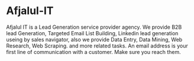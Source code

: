 # Afjalul-IT
Afjalul IT is a Lead Generation service provider agency. We provide B2B lead Generation, Targeted Email List Building, Linkedin lead generation useing by sales navigator, also we provide Data Entry, Data Mining, Web Research, Web Scraping. and more related tasks. An email address is your first line of communication with a customer. Make sure you reach them.

